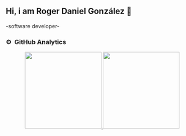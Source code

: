 ## Hi, i am Roger Daniel González 👋
-software developer-


### ⚙️ &nbsp;GitHub Analytics

<p align="center">
<a href="https://github.com/RogerDGonz">
  <img height="200em" src="https://github-readme-stats-eight-theta.vercel.app/api?username=RogerDGonz&show_icons=true&theme=algolia&include_all_commits=true&count_private=false"/>
  <img height="200em" src="https://github-readme-stats-eight-theta.vercel.app/api/top-langs/?username=RogerDGonz&layout=compact&langs_count=10&theme=algolia"/>
</a>
</p>

<!--
**RogerDGonz/RogerDGonz** is a ✨ _special_ ✨ repository because its `README.md` (this file) appears on your GitHub profile.

Here are some ideas to get you started:

- 🔭 I’m currently working on ... 
- 🌱 I’m currently learning ...
- 👯 I’m looking to collaborate on ...
- 🤔 I’m looking for help with ...
- 💬 Ask me about ...
- 📫 How to reach me: ...
- 😄 Pronouns: ...
- ⚡ Fun fact: ...
-->
